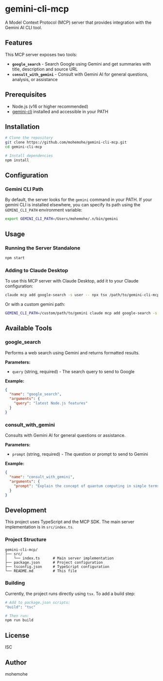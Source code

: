 # gemini-cli-mcp

A Model Context Protocol (MCP) server that provides integration with the Gemini AI CLI tool.

## Features

This MCP server exposes two tools:

- **`google_search`** - Search Google using Gemini and get summaries with title, description and source URL
- **`consult_with_gemini`** - Consult with Gemini AI for general questions, analysis, or assistance

## Prerequisites

- Node.js (v16 or higher recommended)
- [gemini-cli](https://github.com/google-gemini/gemini-cli) installed and accessible in your PATH

## Installation

```bash
# Clone the repository
git clone https://github.com/mohemohe/gemini-cli-mcp.git
cd gemini-cli-mcp

# Install dependencies
npm install
```

## Configuration

### Gemini CLI Path

By default, the server looks for the `gemini` command in your PATH. If your gemini CLI is installed elsewhere, you can specify its path using the `GEMINI_CLI_PATH` environment variable:

```bash
export GEMINI_CLI_PATH=/Users/mohemohe/.n/bin/gemini
```

## Usage

### Running the Server Standalone

```bash
npm start
```

### Adding to Claude Desktop

To use this MCP server with Claude Desktop, add it to your Claude configuration:

```bash
claude mcp add google-search -s user -- npx tsx /path/to/gemini-cli-mcp/src/index.ts
```

Or with a custom gemini path:

```bash
GEMINI_CLI_PATH=/custom/path/to/gemini claude mcp add google-search -s user -- npx tsx /path/to/gemini-cli-mcp/src/index.ts
```

## Available Tools

### google_search

Performs a web search using Gemini and returns formatted results.

**Parameters:**
- `query` (string, required) - The search query to send to Google

**Example:**
```json
{
  "name": "google_search",
  "arguments": {
    "query": "latest Node.js features"
  }
}
```

### consult_with_gemini

Consults with Gemini AI for general questions or assistance.

**Parameters:**
- `prompt` (string, required) - The question or prompt to send to Gemini

**Example:**
```json
{
  "name": "consult_with_gemini",
  "arguments": {
    "prompt": "Explain the concept of quantum computing in simple terms"
  }
}
```

## Development

This project uses TypeScript and the MCP SDK. The main server implementation is in `src/index.ts`.

### Project Structure

```
gemini-cli-mcp/
├── src/
│   └── index.ts      # Main server implementation
├── package.json      # Project configuration
├── tsconfig.json     # TypeScript configuration
└── README.md         # This file
```

### Building

Currently, the project runs directly using `tsx`. To add a build step:

```bash
# Add to package.json scripts:
"build": "tsc"

# Then run:
npm run build
```

## License

ISC

## Author

mohemohe